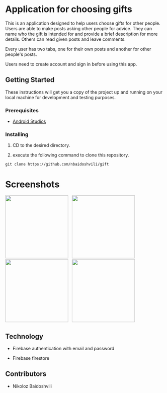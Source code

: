 # Application for choosing gifts

This is an application designed to help users choose gifts for other people. Users are able to make posts asking other people for advice. They can name who the gift is intended for and provide a brief description for more details. Others can read given posts and leave comments.

Every user has two tabs, one for their own posts and another for other people's posts.

Users need to create account and sign in before using this app.

## Getting Started

These instructions will get you a copy of the project up and running on your local machine for development and testing purposes.

### Prerequisites
- [Android Studios](https://developer.android.com/studio)

### Installing

1. CD to the desired directory.

2. execute the following command to clone this repository.
```
git clone https://github.com/nbaidoshvili/gift
```

# Screenshots

<p float="left">
<img width=200 src = "https://i.imgur.com/LJ5rslY.png">
  &nbsp
<img width=200 src = "https://i.imgur.com/4wTYxW9.png">
  &nbsp
<img width=200 src = "https://i.imgur.com/VT94r65.png">
  &nbsp
<img width=200 src = "https://i.imgur.com/ylCFkWu.png">
  &nbsp
  
</p>


## Technology

- Firebase authentication with email and password

- Firebase firestore

## Contributors

- Nikoloz Baidoshvili

